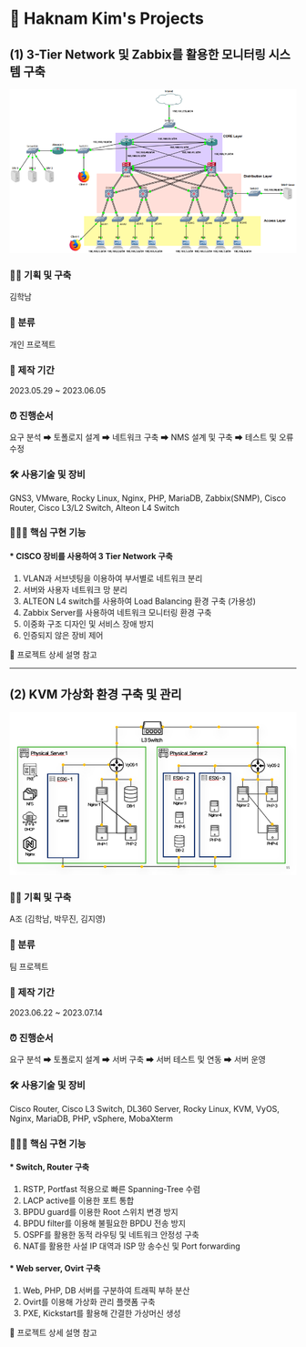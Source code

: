 📜 Haknam Kim's Projects
===

(1) 3-Tier Network 및 Zabbix를 활용한 모니터링 시스템 구축
---

![](2023-09-12-18-53-32.png)

### 👨‍💼 기획 및 구축   
김학남

### 🔖 분류   
개인 프로젝트

### 📆 제작 기간   
2023.05.29 ~ 2023.06.05

### ⏰ 진행순서    
요구 분석 ➡ 토폴로지 설계 ➡ 네트워크 구축 ➡ NMS 설계 및 구축 ➡ 테스트 및 오류 수정

### 🛠 사용기술 및 장비    
  GNS3, VMware, Rocky Linux, Nginx, PHP, MariaDB, Zabbix(SNMP), Cisco Router, Cisco L3/L2 Switch, Alteon L4 Switch

### 👨🏻‍💻 핵심 구현 기능
#### * CISCO 장비를 사용하여 3 Tier Network 구축
1. VLAN과 서브넷팅을 이용하여 부서별로 네트워크 분리
2. 서버와 사용자 네트워크 망 분리 
3. ALTEON L4 switch를 사용하여 Load Balancing 환경 구축 (가용성)
4. Zabbix Server를 사용하여 네트워크 모니터링 환경 구축
5. 이중화 구조 디자인 및 서비스 장애 방지
6. 인증되지 않은 장비 제어

🔗 프로젝트 상세 설명 참고

- - -


(2) KVM 가상화 환경 구축 및 관리
---

![](2023-09-12-19-02-16.png)


### 👨‍💼 기획 및 구축   
A조 (김학남, 박무진, 김지영)

### 🔖 분류   
팀 프로젝트

### 📆 제작 기간   
2023.06.22 ~ 2023.07.14

### ⏰ 진행순서    
요구 분석 ➡ 토폴로지 설계 ➡ 서버 구축 ➡ 서버 테스트 및 연동 ➡ 서버 운영

### 🛠 사용기술 및 장비    
Cisco Router, Cisco L3 Switch, DL360 Server, Rocky Linux, KVM, VyOS, Nginx, MariaDB, PHP, vSphere, MobaXterm

### 👨🏻‍💻 핵심 구현 기능
#### * Switch, Router 구축
1. RSTP, Portfast 적용으로 빠른 Spanning-Tree 수렴
2. LACP active를 이용한 포트 통합
3. BPDU guard를 이용한 Root 스위치 변경 방지
4. BPDU filter를 이용해 불필요한 BPDU 전송 방지
5. OSPF를 활용한 동적 라우팅 및 네트워크 안정성 구축
6. NAT를 활용한 사설 IP 대역과 ISP 망 송수신 및 Port forwarding

#### * Web server, Ovirt 구축
1. Web, PHP, DB 서버를 구분하여 트래픽 부하 분산
2. Ovirt를 이용해 가상화 관리 플랫폼 구축
3. PXE, Kickstart를 활용해 간결한 가상머신 생성

🔗 프로젝트 상세 설명 참고